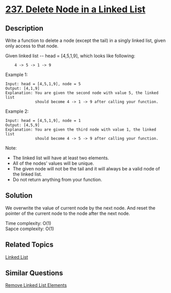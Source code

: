 # [237. Delete Node in a Linked List](https://leetcode.com/problems/delete-node-in-a-linked-list)

## Description

Write a function to delete a node (except the tail) in a singly linked list, given only access to that node.

Given linked list -- head = [4,5,1,9], which looks like following:

```
    4 -> 5 -> 1 -> 9
```

Example 1:

```
Input: head = [4,5,1,9], node = 5
Output: [4,1,9]
Explanation: You are given the second node with value 5, the linked list
             should become 4 -> 1 -> 9 after calling your function.
```

Example 2:

```
Input: head = [4,5,1,9], node = 1
Output: [4,5,9]
Explanation: You are given the third node with value 1, the linked list
             should become 4 -> 5 -> 9 after calling your function.
```

Note:

- The linked list will have at least two elements.
- All of the nodes' values will be unique.
- The given node will not be the tail and it will always be a valid node of the linked list.
- Do not return anything from your function.

## Solution

We overwrite the value of current node by the next node. And reset the pointer of the current node to the node after the next node.

Time complexity: O(1)<br>
Sapce complexity: O(1)

## Related Topics

[Linked List](https://leetcode.com/tag/linked-list/) 

## Similar Questions

[Remove Linked List Elements](https://leetcode.com/problems/remove-linked-list-elements/)
